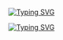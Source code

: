 <p align="center">
 <a href="https://git.io/typing-svg">
  <img src="https://readme-typing-svg.herokuapp.com?font=Roboto&weight=700&size=30&duration=1&pause=1000&color=4E2B7A&background=FFFFFF00&center=true&vCenter=true&random=false&width=500&lines=Wladisluv" alt="Typing SVG" />
 </a>
</p>

<p align="center">
<a href="https://git.io/typing-svg">
 <img src="https://readme-typing-svg.herokuapp.com?font=Roboto&weight=700&size=26&duration=3000&pause=1000&color=4E2B7A&background=FFFFFF00&center=true&vCenter=true&random=false&width=500&height=30&lines=Frontend+developer" alt="Typing SVG" />
</a>
</p>
